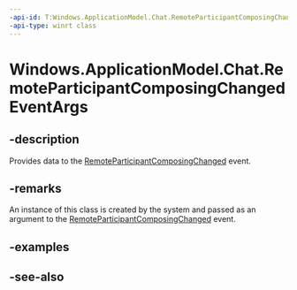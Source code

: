 ----api-id: T:Windows.ApplicationModel.Chat.RemoteParticipantComposingChangedEventArgs
-api-type: winrt class
---<!-- Class syntax.public class RemoteParticipantComposingChangedEventArgs : Windows.ApplicationModel.Chat.IRemoteParticipantComposingChangedEventArgs--># Windows.ApplicationModel.Chat.RemoteParticipantComposingChangedEventArgs## -descriptionProvides data to the [RemoteParticipantComposingChanged](chatconversation_remoteparticipantcomposingchanged.md) event.## -remarksAn instance of this class is created by the system and passed as an argument to the [RemoteParticipantComposingChanged](chatconversation_remoteparticipantcomposingchanged.md) event.## -examples## -see-also